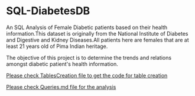 # SQL-DiabetesDB

An SQL Analysis of Female Diabetic patients based on their health information.This dataset
is originally from the National Institute of Diabetes and Digestive and Kidney
Diseases.All patients here are females that are at least 21 years old of Pima Indian heritage. 

The objective of this project is to determine the trends and relations amongst diabetic 
patient's health information.

[Please check TablesCreation file to get the code for table creation](https://github.com/Sarvagyam/SQL-DiabetesDB/blob/main/TablesCreation)

[Please check Queries.md file for the analysis](https://github.com/Sarvagyam/SQL-DiabetesDB/blob/main/Queries.md) 
